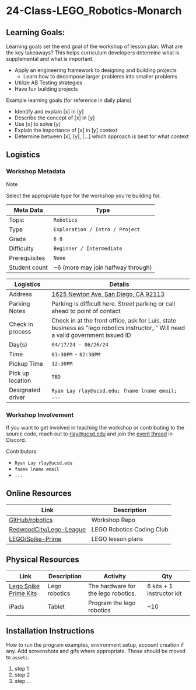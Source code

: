 # 24-Class-LEGO_Robotics-Monarch

## Learning Goals:

Learning goals set the end goal of the workshop of lesson plan. What are the key
takeaways? This helps curriculum developers determine what is supplemental and 
what is important.

- Apply an engineering framework to designing and building projects
  - Learn how to decompose larger problems into smaller problems
- Utilize AB Testing strategies
- Have fun building projects

Example learning goals (for reference in daily plans)
- Identify and explain [x] in [y]
- Describe the concept of [x] in [y]
- Use [x] to solve [y]
- Explain the importance of [x] in [y] context
- Determine between [x], [y], [...] which approach is best for what context

## Logistics

### Workshop Metadata

> [!NOTE]
> Select the appropriate type for the workshop you're building for.

| Meta Data | Type |
| --- | --- |
| Topic | `Robotics` |
| Type | `Exploration / Intro / Project` |
| Grade | `6_8` |
| Difficulty | `Beginner / Intermediate` |
| Prerequisites | `None` |
| Student count | ~6 (more may join halfway through) |

| Logistics | Details |
| --- | --- |
| Address | [1625 Newton Ave, San Diego, CA 92113](https://maps.app.goo.gl/BobdBubrTe8sm7Pj9) |
| Parking Notes | Parking is difficult here. Street parking or call ahead to point of contact |
| Check in process | Check in at the front office, ask for Luis, state business as "lego robotics instructor,." Will need a valid government issued ID |
| Day(s) | `04/17/24 - 06/26/24` |
| Time | `01:30PM` - `02:30PM` |
| Pickup Time | `12:30PM` |
| Pick up location | `TBD` |
| Designated driver | `Ryan Lay rlay@ucsd.edu; fname lname email; ...` |

### Workshop Involvement

If you want to get involved in teaching the workshop or contributing to the 
source code, reach out to [rlay@ucsd.edu](rlay@ucsd.edu) and join the 
[event thread]() in Discord.

Contributors:
- `Ryan Lay rlay@ucsd.edu`
- `fname lname email`
- `...`

## Online Resources

| Link | Description |
| --- | --- |
| [GitHub/robotics](https://github.com/CS-foreach/robotics) | Workshop Repo |
| [RedwoodCity/Lego-League](https://sites.google.com/view/rcplcode/lego-robotics-league) | LEGO Robotics Coding Club |
| [LEGO/Spike-Prime](https://education.lego.com/en-us/start/spike-prime/) | LEGO lesson plans |

## Physical Resources 
 
| Link | Description | Activity | Qty |
| --- | --- | --- | --- |
| [Lego Spike Prime Kits]() | Lego robotics | The hardware for the lego robotics. | 6 kits + 1 instructor kit |
| iPads | Tablet | Program the lego robotics | ~10 |

## Installation Instructions

How to run the program examples, environment setup, account creation if any.
Add screenshots and gifs where appropriate. Those should be moved to `assets`.

1. step 1
2. step 2
3. step ...